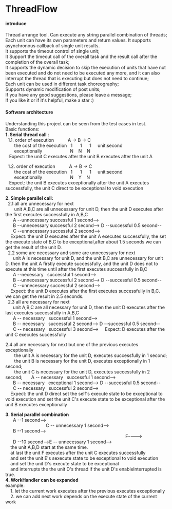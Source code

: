 # ThreadFlow

#### introduce
Thread arrange tool. Can execute any string parallel combination of threads;  
Each unit can have its own parameters and return values. It supports asynchronous callback of single unit results.   
It supports the timeout control of single unit;  
It Support the timeout call of the overall task and the result call after the completion of the overall task;  
It supports the dynamic decision to skip the execution of units that have not been executed and do not need to be executed any more, and it can also interrupt the thread that is executing but does not need to continue;   
Each unit can be used in different task choreography;  
Supports dynamic modification of post units;   
If you have any good suggestions, please leave a message;  
If you like it or if it's helpful, make a star :) 

#### Software architecture
Understanding this project can be seen from the test cases in test.  
Basic functions:  
 **1. Serial thread call** :    
&nbsp;&nbsp;1.1. order of execution&nbsp;&nbsp;&nbsp;&nbsp;&nbsp;&nbsp;&nbsp;&nbsp;&nbsp;&nbsp;  A -> B -> C    
&nbsp;&nbsp;&nbsp;&nbsp;&nbsp;&nbsp;&nbsp;the cost of the execution&nbsp;&nbsp;&nbsp;1
&nbsp;&nbsp;&nbsp;&nbsp;&nbsp;1
&nbsp;&nbsp;&nbsp;&nbsp;&nbsp;1
&nbsp;&nbsp;&nbsp;&nbsp;unit:second  
&nbsp;&nbsp;&nbsp;&nbsp;&nbsp;&nbsp;&nbsp;exceptionally&nbsp;&nbsp;&nbsp;&nbsp;&nbsp;&nbsp;&nbsp;&nbsp;&nbsp;&nbsp;&nbsp;&nbsp;&nbsp;&nbsp;&nbsp;&nbsp;&nbsp;&nbsp;&nbsp;&nbsp;&nbsp;  N&nbsp;&nbsp;&nbsp;&nbsp;N&nbsp;&nbsp;&nbsp;&nbsp;N    
&nbsp;&nbsp;&nbsp;Expect: the unit C executes after the unit B executes after the unit A   
     
&nbsp;&nbsp;1.2.  order of execution&nbsp;&nbsp;&nbsp;&nbsp;&nbsp;&nbsp;&nbsp;&nbsp;&nbsp;&nbsp;  A -> B -> C    
&nbsp;&nbsp;&nbsp;&nbsp;&nbsp;&nbsp;&nbsp;the cost of the execution
&nbsp;&nbsp;1
&nbsp;&nbsp;&nbsp;&nbsp;&nbsp;1
&nbsp;&nbsp;&nbsp;&nbsp;&nbsp;1
&nbsp;&nbsp;&nbsp;&nbsp;unit:second  
&nbsp;&nbsp;&nbsp;&nbsp;&nbsp;&nbsp;&nbsp;exceptionally&nbsp;&nbsp;&nbsp;&nbsp;&nbsp;&nbsp;&nbsp;&nbsp;&nbsp;&nbsp;&nbsp;&nbsp;&nbsp;&nbsp;&nbsp;&nbsp;&nbsp;&nbsp;&nbsp;&nbsp;&nbsp;  N&nbsp;&nbsp;&nbsp;&nbsp;Y&nbsp;&nbsp;&nbsp;&nbsp;N  
&nbsp;&nbsp;&nbsp;Expect: the unit B executes exceptionally after the unit A executes successfully, the unit C direct to be exceptional to void execution  
 
**2. Simple parallel call:**   
&nbsp;&nbsp;2.1 all are unnecessary for next  
&nbsp;&nbsp;&nbsp;&nbsp;&nbsp;&nbsp;  unit A,B,C are all unnecessary for unit D, then the unit D executes after the first executes successfully in A,B,C   
&nbsp;&nbsp;&nbsp;&nbsp;&nbsp;&nbsp;A --unnecessary successful 1 second-->  
&nbsp;&nbsp;&nbsp;&nbsp;&nbsp;&nbsp;B --unnecessary successful 2 second-->    D --successful 0.5 second--   
&nbsp;&nbsp;&nbsp;&nbsp;&nbsp;&nbsp;C --unnecessary successful 2 second-->  
&nbsp;&nbsp;&nbsp;&nbsp;Expect:  the unit D executes after the unit A executes successfully, the set the execute state of B,C to be exceptional,after about 1.5 seconds we can get the result of the unit D.   
&nbsp;&nbsp;2.2  some are necessary and some are unnecessary for next  
&nbsp;&nbsp;&nbsp;&nbsp;&nbsp;&nbsp;unit A is necessary for unit D, and the unit B,C are unnecessary for unit D. then the unit A firstly execute successfully, and the unit D does not to execute at this time until after the first executes successfully in B,C    
&nbsp;&nbsp;&nbsp;&nbsp;&nbsp;&nbsp;A --necessary &nbsp;&nbsp;successful 1 second-->    
&nbsp;&nbsp;&nbsp;&nbsp;&nbsp;&nbsp;B --unnecessary successful 2 second-->  D --successful 0.5 second--  
&nbsp;&nbsp;&nbsp;&nbsp;&nbsp;&nbsp;C --unnecessary successful 2 second-->      
&nbsp;&nbsp;&nbsp;&nbsp;Expect:  the unit D executes after the first executes successfully in B,C. we can get the result in 2.5 seconds.   
&nbsp;&nbsp;2.3 all are necessary for next     
&nbsp;&nbsp;&nbsp;&nbsp;&nbsp;&nbsp;unit A,B,C are all necessary for unit D, then the unit D executes after the last executes successfully in A,B,C  
&nbsp;&nbsp;&nbsp;&nbsp;&nbsp;&nbsp;A -- necessary &nbsp;&nbsp;successful 1 second-->   
&nbsp;&nbsp;&nbsp;&nbsp;&nbsp;&nbsp;B -- necessary &nbsp;&nbsp;successful 2 second-->  D --successful 0.5 second--  
&nbsp;&nbsp;&nbsp;&nbsp;&nbsp;&nbsp;C -- necessary &nbsp;&nbsp;successful 3 second--> 
&nbsp;&nbsp;&nbsp;&nbsp;Expect:  D   executes after the unit C executes successfully 

  2.4 all are necessary for next but one of the previous executes exceptionally  
&nbsp;&nbsp;&nbsp;&nbsp;&nbsp;&nbsp;  the unit A is necessary for the unit D, executes successfully in 1 second;  
&nbsp;&nbsp;&nbsp;&nbsp;&nbsp;&nbsp;  the unit B is necessary for the unit D, executes exceptionally in 1 second;  
&nbsp;&nbsp;&nbsp;&nbsp;&nbsp;&nbsp;  the unit C is necessary for the unit D, executes successfully in 2 second;
&nbsp;&nbsp;&nbsp;&nbsp;&nbsp;&nbsp;A -- necessary &nbsp;&nbsp;successful 1 second-->   
&nbsp;&nbsp;&nbsp;&nbsp;&nbsp;&nbsp;B -- necessary &nbsp;&nbsp;exceptional 1 second-->  D --successful 0.5 second--  
&nbsp;&nbsp;&nbsp;&nbsp;&nbsp;&nbsp;C -- necessary &nbsp;&nbsp;successful 2 second-->     
&nbsp;&nbsp;&nbsp;&nbsp;Expect:  the unit D direct set the self's execute state to be exceptional to void execution and set the unit C's execute state to be exceptional after the unit B executes exceptionally 

 **3. Serial parallel combination**   
&nbsp;&nbsp;&nbsp;&nbsp;&nbsp;&nbsp;A --1 second-->  
&nbsp;&nbsp;&nbsp;&nbsp;&nbsp;&nbsp;&nbsp;&nbsp;&nbsp;&nbsp;&nbsp;&nbsp;&nbsp;&nbsp;&nbsp;&nbsp;&nbsp;&nbsp;
&nbsp;&nbsp;&nbsp;&nbsp;&nbsp;&nbsp;&nbsp;&nbsp;&nbsp;&nbsp;&nbsp;&nbsp;&nbsp;C -- unnecessary 1 second-->  
&nbsp;&nbsp;&nbsp;&nbsp;&nbsp;&nbsp;B --1 second-->    
&nbsp;&nbsp;&nbsp;&nbsp;&nbsp;&nbsp;&nbsp;&nbsp;&nbsp;&nbsp;&nbsp;&nbsp;&nbsp;&nbsp;&nbsp;&nbsp;&nbsp;&nbsp;
&nbsp;&nbsp;&nbsp;&nbsp;&nbsp;&nbsp;&nbsp;&nbsp;&nbsp;&nbsp;&nbsp;&nbsp;&nbsp;&nbsp;&nbsp;&nbsp;&nbsp;&nbsp;
&nbsp;&nbsp;&nbsp;&nbsp;&nbsp;&nbsp;&nbsp;&nbsp;&nbsp;&nbsp;&nbsp;&nbsp;&nbsp;&nbsp;&nbsp;&nbsp;&nbsp;&nbsp;
&nbsp;&nbsp;&nbsp;&nbsp;&nbsp;&nbsp;&nbsp;&nbsp;&nbsp;&nbsp;&nbsp;&nbsp;&nbsp;&nbsp;&nbsp;&nbsp;&nbsp;&nbsp;
&nbsp;&nbsp;&nbsp;&nbsp;&nbsp;&nbsp;&nbsp;&nbsp;&nbsp;&nbsp;&nbsp;&nbsp;&nbsp;&nbsp;&nbsp;&nbsp;&nbsp;&nbsp;
F---->     
&nbsp;&nbsp;&nbsp;&nbsp;&nbsp;&nbsp;D --10 second-->E -- unnecessary 1 second-->  
&nbsp;&nbsp;&nbsp;&nbsp;the unit A,B,D start at the same time.   
&nbsp;&nbsp;&nbsp;&nbsp;at last the unit F executes after the unit C executes successfully  
&nbsp;&nbsp;&nbsp;&nbsp;and set the unit E's sexecute state to be exceptional to void execution  
&nbsp;&nbsp;&nbsp;&nbsp;and set the unit D's execute state to be exceptional   
&nbsp;&nbsp;&nbsp;&nbsp;and interrupts the the unit D's thread  if the unit D's enableInterrupted is true.  
 **4. WorkHandler can be expanded**  
        example:  
&nbsp;&nbsp;&nbsp;&nbsp;1. let the current work executes after the previous executes exceptionally  
&nbsp;&nbsp;&nbsp;&nbsp;2. we can add next work depends on the execute state of the current work

